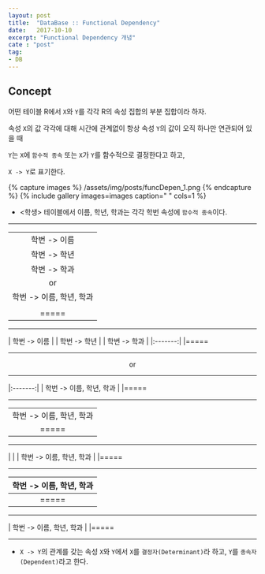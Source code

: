 ```yaml
---
layout: post
title:  "DataBase :: Functional Dependency"
date:   2017-10-10
excerpt: "Functional Dependency 개념"
cate : "post"
tag:
- DB
---
```


## Concept

어떤 테이블 R에서 `X`와 `Y`를 각각 R의 속성 집합의 부분 집합이라 하자.

속성 `X`의 값 각각에 대해 시간에 관계없이 항상 속성 `Y`의 값이 오직 하나만 연관되어 있을 때

`Y`는 `X`에 `함수적 종속` 또는 `X`가 `Y`를 함수적으로 결정한다고 하고,

`X -> Y`로 표기한다.


{% capture images %}
    /assets/img/posts/funcDepen_1.png
{% endcapture %}
{% include gallery images=images caption=" " cols=1 %}




* <학생> 테이블에서 이름, 학년, 학과는 각각 학번 속성에 `함수적 종속`이다.

---

|    |
|:-------:|
|  학번 -> 이름  |
|  학번 -> 학년  |
|  학번 -> 학과  |
| or |
|  학번 -> 이름, 학년, 학과  |
| |
|=====

---

|  학번 -> 이름  |
|  학번 -> 학년  |
|  학번 -> 학과  |
|:-------:|
|=====

---

<center> or </center>

---


|:-------:|
|  학번 -> 이름, 학년, 학과  |
|=====



---

|         |
|:-------:|
|  학번 -> 이름, 학년, 학과  |
|=====

---

|         |
|  학번 -> 이름, 학년, 학과  |
|=====

---

|  학번 -> 이름, 학년, 학과  |
|:-------:|
|=====


---


|  학번 -> 이름, 학년, 학과  |
|=====


---


* `X -> Y`의 관계를 갖는 속성 `X`와 `Y`에서 `X`를 `결정자(Determinant)`라 하고, `Y`를 `종속자(Dependent)`라고 한다.

